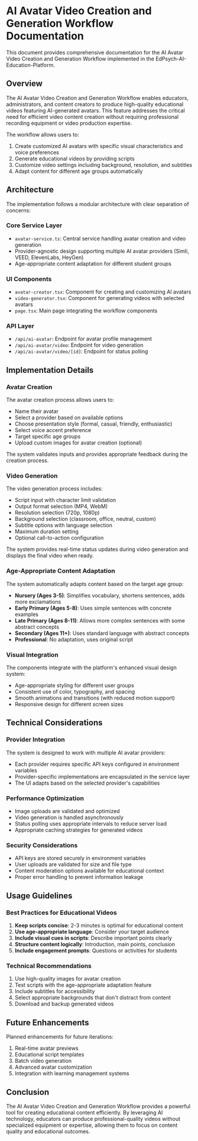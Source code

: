 # AI Avatar Video Creation and Generation Workflow Documentation

This document provides comprehensive documentation for the AI Avatar Video Creation and Generation Workflow implemented in the EdPsych-AI-Education-Platform.

## Overview

The AI Avatar Video Creation and Generation Workflow enables educators, administrators, and content creators to produce high-quality educational videos featuring AI-generated avatars. This feature addresses the critical need for efficient video content creation without requiring professional recording equipment or video production expertise.

The workflow allows users to:
1. Create customized AI avatars with specific visual characteristics and voice preferences
2. Generate educational videos by providing scripts
3. Customize video settings including background, resolution, and subtitles
4. Adapt content for different age groups automatically

## Architecture

The implementation follows a modular architecture with clear separation of concerns:

### Core Service Layer
- `avatar-service.ts`: Central service handling avatar creation and video generation
- Provider-agnostic design supporting multiple AI avatar providers (Simli, VEED, ElevenLabs, HeyGen)
- Age-appropriate content adaptation for different student groups

### UI Components
- `avatar-creator.tsx`: Component for creating and customizing AI avatars
- `video-generator.tsx`: Component for generating videos with selected avatars
- `page.tsx`: Main page integrating the workflow components

### API Layer
- `/api/ai-avatar`: Endpoint for avatar profile management
- `/api/ai-avatar/video`: Endpoint for video generation
- `/api/ai-avatar/video/[id]`: Endpoint for status polling

## Implementation Details

### Avatar Creation

The avatar creation process allows users to:
- Name their avatar
- Select a provider based on available options
- Choose presentation style (formal, casual, friendly, enthusiastic)
- Select voice accent preference
- Target specific age groups
- Upload custom images for avatar creation (optional)

The system validates inputs and provides appropriate feedback during the creation process.

### Video Generation

The video generation process includes:
- Script input with character limit validation
- Output format selection (MP4, WebM)
- Resolution selection (720p, 1080p)
- Background selection (classroom, office, neutral, custom)
- Subtitle options with language selection
- Maximum duration setting
- Optional call-to-action configuration

The system provides real-time status updates during video generation and displays the final video when ready.

### Age-Appropriate Content Adaptation

The system automatically adapts content based on the target age group:
- **Nursery (Ages 3-5)**: Simplifies vocabulary, shortens sentences, adds more exclamations
- **Early Primary (Ages 5-8)**: Uses simple sentences with concrete examples
- **Late Primary (Ages 8-11)**: Allows more complex sentences with some abstract concepts
- **Secondary (Ages 11+)**: Uses standard language with abstract concepts
- **Professional**: No adaptation, uses original script

### Visual Integration

The components integrate with the platform's enhanced visual design system:
- Age-appropriate styling for different user groups
- Consistent use of color, typography, and spacing
- Smooth animations and transitions (with reduced motion support)
- Responsive design for different screen sizes

## Technical Considerations

### Provider Integration

The system is designed to work with multiple AI avatar providers:
- Each provider requires specific API keys configured in environment variables
- Provider-specific implementations are encapsulated in the service layer
- The UI adapts based on the selected provider's capabilities

### Performance Optimization

- Image uploads are validated and optimized
- Video generation is handled asynchronously
- Status polling uses appropriate intervals to reduce server load
- Appropriate caching strategies for generated videos

### Security Considerations

- API keys are stored securely in environment variables
- User uploads are validated for size and file type
- Content moderation options available for educational context
- Proper error handling to prevent information leakage

## Usage Guidelines

### Best Practices for Educational Videos

1. **Keep scripts concise**: 2-3 minutes is optimal for educational content
2. **Use age-appropriate language**: Consider your target audience
3. **Include visual cues in scripts**: Describe important points clearly
4. **Structure content logically**: Introduction, main points, conclusion
5. **Include engagement prompts**: Questions or activities for students

### Technical Recommendations

1. Use high-quality images for avatar creation
2. Test scripts with the age-appropriate adaptation feature
3. Include subtitles for accessibility
4. Select appropriate backgrounds that don't distract from content
5. Download and backup generated videos

## Future Enhancements

Planned enhancements for future iterations:
1. Real-time avatar previews
2. Educational script templates
3. Batch video generation
4. Advanced avatar customization
5. Integration with learning management systems

## Conclusion

The AI Avatar Video Creation and Generation Workflow provides a powerful tool for creating educational content efficiently. By leveraging AI technology, educators can produce professional-quality videos without specialized equipment or expertise, allowing them to focus on content quality and educational outcomes.
